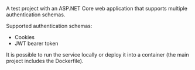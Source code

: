 A test project with an ASP.NET Core web application that supports multiple authentication schemas.

Supported authentication schemas:
* Cookies
* JWT bearer token

It is possible to run the service locally or deploy it into a container (the main project includes the Dockerfile).